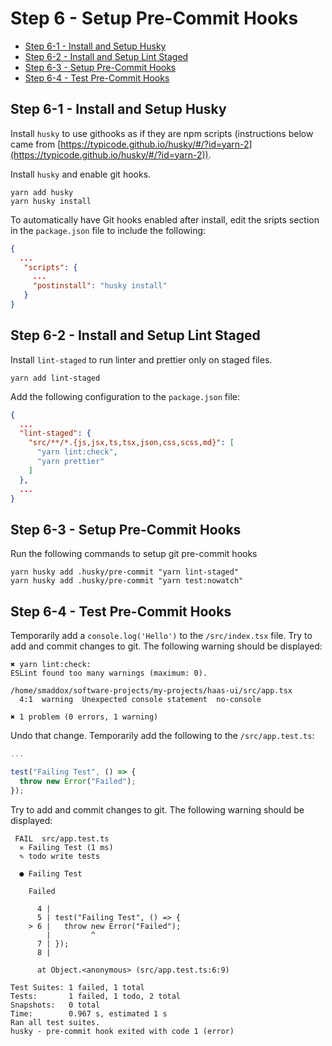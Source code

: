 # Step 6 - Setup Pre-Commit Hooks <!-- omit in toc -->

- [Step 6-1 - Install and Setup Husky](#step-6-1---install-and-setup-husky)
- [Step 6-2 - Install and Setup Lint Staged](#step-6-2---install-and-setup-lint-staged)
- [Step 6-3 - Setup Pre-Commit Hooks](#step-6-3---setup-pre-commit-hooks)
- [Step 6-4 - Test Pre-Commit Hooks](#step-6-4---test-pre-commit-hooks)

## Step 6-1 - Install and Setup Husky

Install `husky` to use githooks as if they are npm scripts (instructions below came from [https://typicode.github.io/husky/#/?id=yarn-2](https://typicode.github.io/husky/#/?id=yarn-2)).

Install `husky` and enable git hooks.

```shell
yarn add husky
yarn husky install
```

To automatically have Git hooks enabled after install, edit the sripts section in the `package.json` file to include the following:

```json
{
  ...
   "scripts": {
     ...
     "postinstall": "husky install"
   }
}
```

## Step 6-2 - Install and Setup Lint Staged

Install `lint-staged` to run linter and prettier only on staged files.

```shell
yarn add lint-staged
```

Add the following configuration to the `package.json` file:

```json
{
  ...
  "lint-staged": {
    "src/**/*.{js,jsx,ts,tsx,json,css,scss,md}": [
      "yarn lint:check",
      "yarn prettier"
    ]
  },
  ...
}
```

## Step 6-3 - Setup Pre-Commit Hooks

Run the following commands to setup git pre-commit hooks

```shell
yarn husky add .husky/pre-commit "yarn lint-staged"
yarn husky add .husky/pre-commit "yarn test:nowatch"
```

## Step 6-4 - Test Pre-Commit Hooks

Temporarily add a `console.log('Hello')` to the `/src/index.tsx` file. Try to add and commit changes to git. The following warning should be displayed:

```shell
✖ yarn lint:check:
ESLint found too many warnings (maximum: 0).

/home/smaddox/software-projects/my-projects/haas-ui/src/app.tsx
  4:1  warning  Unexpected console statement  no-console

✖ 1 problem (0 errors, 1 warning)
```

Undo that change. Temporarily add the following to the `/src/app.test.ts`:

```javascript
...

test("Failing Test", () => {
  throw new Error("Failed");
});
```

Try to add and commit changes to git. The following warning should be displayed:

```shell
 FAIL  src/app.test.ts
  ✕ Failing Test (1 ms)
  ✎ todo write tests

  ● Failing Test

    Failed

      4 |
      5 | test("Failing Test", () => {
    > 6 |   throw new Error("Failed");
        |         ^
      7 | });
      8 |

      at Object.<anonymous> (src/app.test.ts:6:9)

Test Suites: 1 failed, 1 total
Tests:       1 failed, 1 todo, 2 total
Snapshots:   0 total
Time:        0.967 s, estimated 1 s
Ran all test suites.
husky - pre-commit hook exited with code 1 (error)
```

